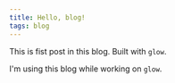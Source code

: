 ```yaml
---
title: Hello, blog!
tags: blog
---
```


This is fist post in this blog. Built with `glow`.

I'm using this blog while working on `glow`.